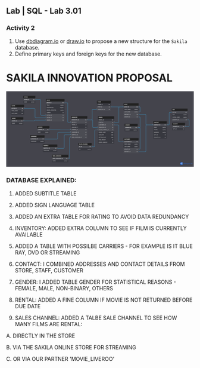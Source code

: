 
## Lab | SQL - Lab 3.01


### Activity 2
1. Use [dbdiagram.io](https://dbdiagram.io/home) or [draw.io](https://draw.io) to propose a new structure for the `Sakila` database.
2. Define primary keys and foreign keys for the new database.



# SAKILA INNOVATION PROPOSAL

![sakila moderna](https://github.com/nadbrunn3/lab-sql-3.01/blob/main/PROPOSAL_SAKILA_MODERN.png)


### DATABASE EXPLAINED: 


1. ADDED SUBTITLE TABLE


2. ADDED SIGN LANGUAGE TABLE 


3. ADDED AN EXTRA TABLE FOR RATING TO AVOID DATA REDUNDANCY


4. INVENTORY: ADDED EXTRA COLUMN TO SEE IF FILM IS CURRENTLY AVAILABLE 


5. ADDED A TABLE WITH POSSILBE CARRIERS - FOR EXAMPLE IS IT BLUE RAY, DVD OR STREAMING


6. CONTACT: I COMBINED ADDRESSES AND CONTACT DETAILS FROM STORE, STAFF, CUSTOMER


7. GENDER: I ADDED TABLE GENDER FOR STATISTICAL REASONS - FEMALE, MALE, NON-BINARY, OTHERS


8. RENTAL: ADDED A FINE COLUMN IF MOVIE IS NOT RETURNED BEFORE DUE DATE


9. SALES CHANNEL: ADDED A TALBE SALE CHANNEL TO SEE HOW MANY FILMS ARE RENTAL:

A. DIRECTLY IN THE STORE


B. VIA THE SAKILA ONLINE STORE FOR STREAMING


C. OR VIA OUR PARTNER 'MOVIE_LIVEROO'

